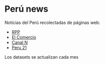 # Perú news

Noticias del Perú recolectadas de páginas web:
- [RPP](https://rpp.pe)
- [El Comercio](https://elcomercio.pe)
- [Canal N](https://canaln.pe)
- [Peru 21](https://peru21.pe)

Los datasets se actualizan cada mes